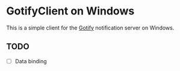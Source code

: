 ﻿# GotifyClient on Windows

This is a simple client for the [Gotify](https://gotify.net/) notification server on Windows. 

## TODO

- [ ] Data binding